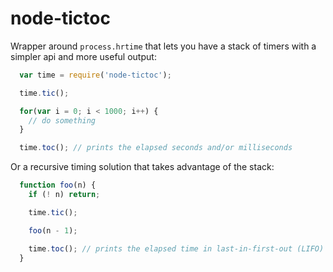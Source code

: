 node-tictoc
===

Wrapper around `process.hrtime` that lets you have a stack of
timers with a simpler api and more useful output:

```javascript
  var time = require('node-tictoc');

  time.tic();

  for(var i = 0; i < 1000; i++) {
    // do something
  }

  time.toc(); // prints the elapsed seconds and/or milliseconds
```

Or a recursive timing solution that takes advantage of the stack:

```javascript
  function foo(n) {
    if (! n) return;

    time.tic();

    foo(n - 1);

    time.toc(); // prints the elapsed time in last-in-first-out (LIFO) order
  }
```